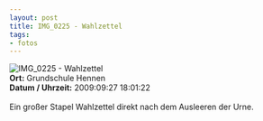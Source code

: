 ```yaml
--- 
layout: post
title: IMG_0225 - Wahlzettel
tags: 
- fotos
---
```

<img src="http://blog.fabianonline.de/wp-content/main/2010_05/IMG_0225.jpg" alt="IMG_0225 - Wahlzettel" class="aligncenter" /><br />
<strong>Ort:</strong> Grundschule Hennen<br />
<strong>Datum / Uhrzeit:</strong> 2009:09:27 18:01:22<br />
<br />
Ein großer Stapel Wahlzettel direkt nach dem Ausleeren der Urne.
